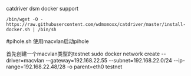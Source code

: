 catdriver dsm docker support
```
/bin/wget -O - https://raw.githubusercontent.com/wdmomoxx/catdriver/master/install-docker.sh | /bin/sh
```

#pihole.sh 使用macvlan启动pihole

首先创建一个macvlan类型的testnet
sudo docker network create --driver=macvlan --gateway=192.168.22.55 --subnet=192.168.22.0/24 --ip-range=192.168.22.48/28 -o parent=eth0 testnet
